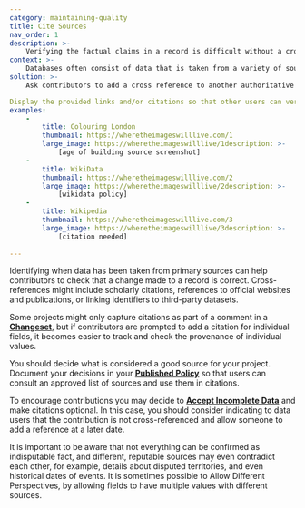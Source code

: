 ```yaml
---
category: maintaining-quality
title: Cite Sources
nav_order: 1
description: >-
    Verifying the factual claims in a record is difficult without a cross reference to a primary source.
context: >-
    Databases often consist of data that is taken from a variety of sources. For example a directory of companies might include company identifiers and codes that are taken from other datasets. Or the name of the CEO might be taken from a company website.
solution: >-
    Ask contributors to add a cross reference to another authoritative dataset or public body of work to **[Submit Evidence](/patterns/maintaining-quality/submit-evidence)** to support their contribution. 

Display the provided links and/or citations so that other users can verify the data.
examples:
    -
        title: Colouring London
        thumbnail: https://wheretheimageswilllive.com/1
        large_image: https://wheretheimageswilllive/1description: >-
            [age of building source screenshot]
    -
        title: WikiData
        thumbnail: https://wheretheimageswilllive.com/2
        large_image: https://wheretheimageswilllive/2description: >-
            [wikidata policy]
    -
        title: Wikipedia
        thumbnail: https://wheretheimageswilllive.com/3
        large_image: https://wheretheimageswilllive/3description: >-
            [citation needed]
    
---
```


Identifying when data has been taken from primary sources can help contributors to check that a change made to a record is correct. Cross-references might include scholarly citations, references to official websites and publications, or linking identifiers to third-party datasets.

Some projects might only capture citations as part of a comment in a **[Changeset](/patterns/data-model/changeset)**, but if contributors are prompted to add a citation for individual fields, it becomes easier to track and check the provenance of individual values.

You should decide what is considered a good source for your project. Document your decisions in your **[Published Policy](/patterns/project-governance/published-policies)** so that users can consult an approved list of sources and use them in citations.

To encourage contributions you may decide to **[Accept Incomplete Data](/patterns/data-model/accept-incomplete-records)** and make citations optional. In this case, you should consider indicating to data users that the contribution is not cross-referenced and allow someone to add a reference at a later date.

It is important to be aware that not everything can be confirmed as indisputable fact, and different, reputable sources may even contradict each other, for example, details about disputed territories, and even historical dates of events. It is sometimes possible to Allow Different Perspectives, by allowing fields to have multiple values with different sources.